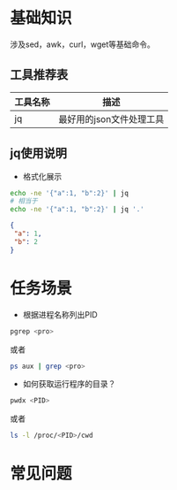 # 基础知识
涉及sed，awk，curl，wget等基础命令。

## 工具推荐表
| 工具名称      | 描述 |
| ----------- | ------------------    |
| jq          | 最好用的json文件处理工具  |

## jq使用说明
* 格式化展示
```bash
echo -ne '{"a":1, "b":2}' | jq
# 相当于
echo -ne '{"a":1, "b":2}' | jq '.'
```
```json
{
 "a": 1,
 "b": 2
}
```
 

# 任务场景
* 根据进程名称列出PID
```bash
pgrep <pro>
```
或者
```bash
ps aux | grep <pro>
```

* 如何获取运行程序的目录？
```bash
pwdx <PID>
```
或者
```bash
ls -l /proc/<PID>/cwd
```


# 常见问题